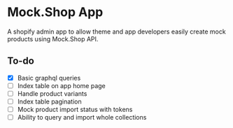 # Mock.Shop App 

A shopify admin app to allow theme and app developers easily create mock products using Mock.Shop API.

## To-do
- [x] Basic graphql queries
- [ ] Index table on app home page
- [ ] Handle product variants
- [ ] Index table pagination
- [ ] Mock product import status with tokens
- [ ] Ability to query and import whole collections
